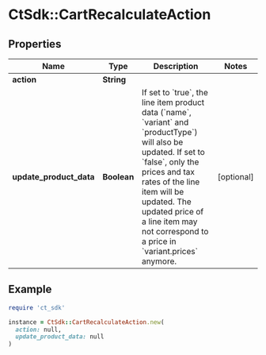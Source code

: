 # CtSdk::CartRecalculateAction

## Properties

| Name | Type | Description | Notes |
| ---- | ---- | ----------- | ----- |
| **action** | **String** |  |  |
| **update_product_data** | **Boolean** | If set to &#x60;true&#x60;, the line item product data (&#x60;name&#x60;, &#x60;variant&#x60; and &#x60;productType&#x60;) will also be updated. If set to &#x60;false&#x60;, only the prices and tax rates of the line item will be updated. The updated price of a line item may not correspond to a price in &#x60;variant.prices&#x60; anymore. | [optional] |

## Example

```ruby
require 'ct_sdk'

instance = CtSdk::CartRecalculateAction.new(
  action: null,
  update_product_data: null
)
```

